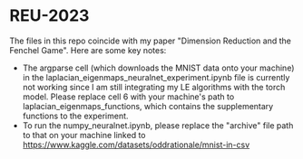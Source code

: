 # REU-2023
The files in this repo coincide with my paper "Dimension Reduction and the Fenchel Game". Here are some key notes:
- The argparse cell (which downloads the MNIST data onto your machine) in the laplacian_eigenmaps_neuralnet_experiment.ipynb file is currently not working since I am still integrating my LE algorithms with the torch model. Please replace cell 6 with your machine's path to laplacian_eigenmaps_functions, which contains the supplementary functions to the experiment.
- To run the numpy_neuralnet.ipynb, please replace the "archive" file path to that on your machine linked to https://www.kaggle.com/datasets/oddrationale/mnist-in-csv
